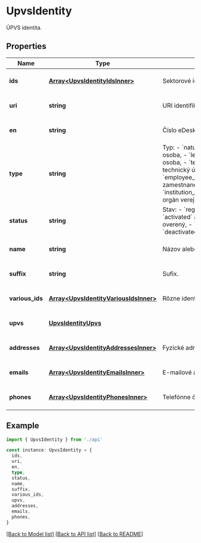 # UpvsIdentity

ÚPVS identita.

## Properties

| Name            | Type                                                                           | Description                                                                                                                                                                                                                                                                                       | Notes                             |
| --------------- | ------------------------------------------------------------------------------ | ------------------------------------------------------------------------------------------------------------------------------------------------------------------------------------------------------------------------------------------------------------------------------------------------- | --------------------------------- |
| **ids**         | [**Array&lt;UpvsIdentityIdsInner&gt;**](UpvsIdentityIdsInner.md)               | Sektorové identifikátory.                                                                                                                                                                                                                                                                         | [optional] [default to undefined] |
| **uri**         | **string**                                                                     | URI identifikátor.                                                                                                                                                                                                                                                                                | [optional] [default to undefined] |
| **en**          | **string**                                                                     | Číslo eDesk schránky.                                                                                                                                                                                                                                                                             | [optional] [default to undefined] |
| **type**        | **string**                                                                     | Typ: - &#x60;natural_person&#x60; fyzická osoba, - &#x60;legal_entity&#x60; právnická osoba, - &#x60;technical_account&#x60; technický účet, - &#x60;employee_of_public_administration&#x60; zamestnanec verejnej správy, - &#x60;institution_of_public_administration&#x60; orgán verejnej moci. | [optional] [default to undefined] |
| **status**      | **string**                                                                     | Stav: - &#x60;registered&#x60; registrovaný, - &#x60;activated&#x60; aktivovaný, - &#x60;verified&#x60; overený, - &#x60;blocked&#x60; blokovaný, - &#x60;deactivated&#x60; deaktivovaný.                                                                                                         | [optional] [default to undefined] |
| **name**        | **string**                                                                     | Názov alebo meno.                                                                                                                                                                                                                                                                                 | [optional] [default to undefined] |
| **suffix**      | **string**                                                                     | Sufix.                                                                                                                                                                                                                                                                                            | [optional] [default to undefined] |
| **various_ids** | [**Array&lt;UpvsIdentityVariousIdsInner&gt;**](UpvsIdentityVariousIdsInner.md) | Rôzne identifikátory.                                                                                                                                                                                                                                                                             | [optional] [default to undefined] |
| **upvs**        | [**UpvsIdentityUpvs**](UpvsIdentityUpvs.md)                                    |                                                                                                                                                                                                                                                                                                   | [optional] [default to undefined] |
| **addresses**   | [**Array&lt;UpvsIdentityAddressesInner&gt;**](UpvsIdentityAddressesInner.md)   | Fyzické adresy.                                                                                                                                                                                                                                                                                   | [optional] [default to undefined] |
| **emails**      | [**Array&lt;UpvsIdentityEmailsInner&gt;**](UpvsIdentityEmailsInner.md)         | E-mailové adresy.                                                                                                                                                                                                                                                                                 | [optional] [default to undefined] |
| **phones**      | [**Array&lt;UpvsIdentityPhonesInner&gt;**](UpvsIdentityPhonesInner.md)         | Telefónne čísla.                                                                                                                                                                                                                                                                                  | [optional] [default to undefined] |

## Example

```typescript
import { UpvsIdentity } from './api'

const instance: UpvsIdentity = {
  ids,
  uri,
  en,
  type,
  status,
  name,
  suffix,
  various_ids,
  upvs,
  addresses,
  emails,
  phones,
}
```

[[Back to Model list]](../README.md#documentation-for-models) [[Back to API list]](../README.md#documentation-for-api-endpoints) [[Back to README]](../README.md)
